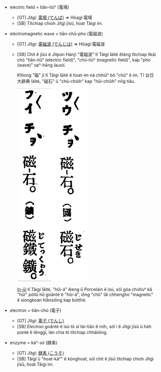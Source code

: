 * electric field = tiān-tiûⁿ (電場)
  * [GT] Ji̍tgí: [電場 (でんば)](https://ja.wikipedia.org/wiki/%E9%9B%BB%E5%A0%B4) => Hôagí:電場
  * [SB]
    Ti̍tchiap chioh Ji̍tgí jīsû, hoat Tâigí im.

* electromagnetic wave = tiān-chû-pho (電磁波)
  * [GT] Ji̍tgí: [電磁波 (でんじは)](https://ja.wikipedia.org/wiki/%E9%9B%BB%E7%A3%81%E6%B3%A2) => Hôagí:電磁波
  * [SB]
    Chit ê jīsû ê Ji̍tpún Hànjī "電磁波" tī Tâigí lāité ētàng ti̍tchiap líkái chò 
    "tiān-tiûⁿ (electric field)", "chû-tiûⁿ (magnetic field)", kap "pho (wave)" saⁿ-hāng iàusò͘.

    Kîtiong "磁" jī tī Tâigí lāité ê hoat-im ná chhiūⁿ bô "chû" ê im.
    Tī 台日大辭典 lāité, "磁石" ū "chû-chio̍h" kap "hûi-chio̍h" nn̄g tiâu.

    ![](pics/chu5_hui5chioh8.png)

    <a href="#chu5">In-ūi</a> tī Tâigí lāité, "hûi-á" íkeng ū Porcelain ê ìsù,
    só͘í góa chútiuⁿ kā "hûi" póliû hō͘ goânté ê "hûi-á",
    iōng "chû" lâi chhengho͘ "magnetic" ê siongkoan hiānsiōng kap bu̍tthé.

* electron = tiān-chú (電子)
  * [GT] Ji̍tgí: [電子 (でんし)](https://ja.wikipedia.org/wiki/%E9%9B%BB%E5%AD%90)
  * [SB]
    _Electron_ goânté ê ìsù tō sī tài-tiān ê mi̍h,
    só͘í i ê Ji̍tgí jīsû ū ha̍h púnté ê tēnggī,
    lán chia tō ti̍tchiap chháiiōng.

* enzyme = kàⁿ-sò͘ (酵素)
  * [GT] Ji̍tgí: [酵素 (こうそ)](https://ja.wikipedia.org/wiki/%E9%85%B5%E7%B4%A0)
  * [SB]
    Tâigí ū "hoat-kàⁿ" ê kónghoat, só͘í chit ê jīsû ti̍tchiap chioh Ji̍tgí jīsû, hoat Tâigí im.

